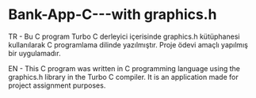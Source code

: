 # Bank-App-C---with graphics.h
TR - Bu C program Turbo C derleyici içerisinde graphics.h kütüphanesi kullanılarak C programlama dilinde yazılmıştır. Proje ödevi amaçlı yapılmış bir uygulamadır.

EN - This C program was written in C programming language using the graphics.h library in the Turbo C compiler. It is an application made for project assignment purposes.
